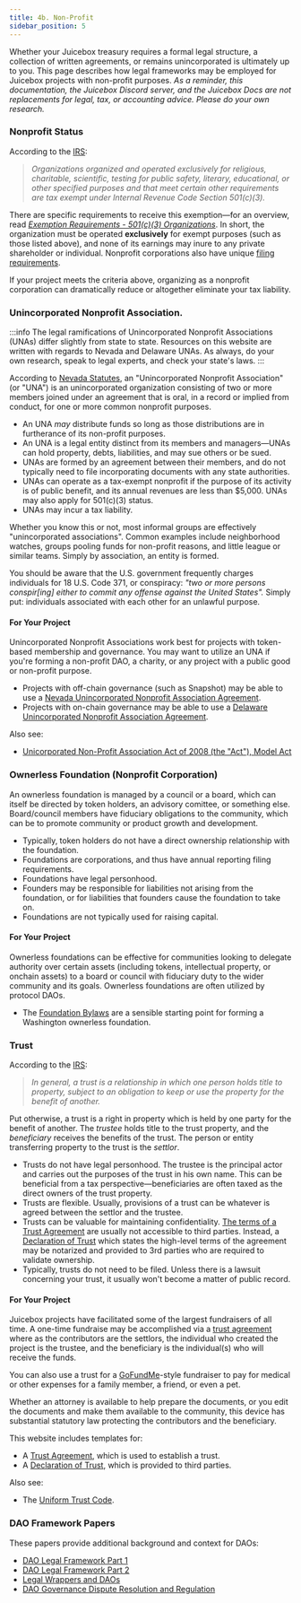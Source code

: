 ```yaml
---
title: 4b. Non-Profit
sidebar_position: 5
---
```


Whether your Juicebox treasury requires a formal legal structure, a collection of written agreements, or remains unincorporated is ultimately up to you. This page describes how legal frameworks may be employed for Juicebox projects with non-profit purposes. _As a reminder, this documentation, the Juicebox Discord server, and the Juicebox Docs are not replacements for legal, tax, or accounting advice. Please do your own research._

### Nonprofit Status

According to the [IRS](https://www.irs.gov/charities-non-profits/exempt-organization-types):

> _Organizations organized and operated exclusively for religious, charitable, scientific, testing for public safety, literary, educational, or other specified purposes and that meet certain other requirements are tax exempt under Internal Revenue Code Section 501(c)(3)._

There are specific requirements to receive this exemption—for an overview, read [_Exemption Requirements - 501(c)(3) Organizations_](https://www.irs.gov/charities-non-profits/charitable-organizations/exemption-requirements-501c3-organizations). In short, the organization must be operated **exclusively** for exempt purposes (such as those listed above), and none of its earnings may inure to any private shareholder or individual. Nonprofit corporations also have unique [filing requirements](https://www.irs.gov/charities-non-profits/annual-filing-and-forms).

If your project meets the criteria above, organizing as a nonprofit corporation can dramatically reduce or altogether eliminate your tax liability.

### Unincorporated Nonprofit Association.

:::info
The legal ramifications of Unincorporated Nonprofit Associations (UNAs) differ slightly from state to state. Resources on this website are written with regards to Nevada and Delaware UNAs. As always, do your own research, speak to legal experts, and check your state's laws.
:::

According to [Nevada Statutes](https://www.leg.state.nv.us/nrs/nrs-081.html#NRS081Sec700), an "Unincorporated Nonprofit Association" (or "UNA") is an unincorporated organization consisting of two or more members joined under an agreement that is oral, in a record or implied from conduct, for one or more common nonprofit purposes.

- An UNA _may_ distribute funds so long as those distributions are in furtherance of its non-profit purposes.
- An UNA is a legal entity distinct from its members and managers—UNAs can hold property, debts, liabilities, and may sue others or be sued.
- UNAs are formed by an agreement between their members, and do not typically need to file incorporating documents with any state authorities.
- UNAs can operate as a tax-exempt nonprofit if the purpose of its activity is of public benefit, and its annual revenues are less than $5,000. UNAs may also apply for 501(c)(3) status.
- UNAs may incur a tax liability.

Whether you know this or not, most informal groups are effectively "unincorporated associations". Common examples include neighborhood watches, groups pooling funds for non-profit reasons, and little league or similar teams. Simply by association, an entity is formed.

You should be aware that the U.S. government frequently charges individuals for 18 U.S. Code 371, or conspiracy: _"two or more persons conspir[ing] either to commit any offense against the United States"._ Simply put: individuals associated with each other for an unlawful purpose.

#### For Your Project

Unincorporated Nonprofit Associations work best for projects with token-based membership and governance. You may want to utilize an UNA if you're forming a non-profit DAO, a charity, or any project with a public good or non-profit purpose.

- Projects with off-chain governance (such as Snapshot) may be able to use a [Nevada Unincorporated Nonprofit Association Agreement](/legal/unas/nevada.md).
- Projects with on-chain governance may be able to use a [Delaware Unincorporated Nonprofit Association Agreement](/legal/unas/delaware.md).

Also see:

- [Unicorporated Non-Profit Association Act of 2008 (the "Act"), Model Act](https://www.uniformlaws.org/viewdocument/final-act-149?CommunityKey=40227d3a-8b5d-47c2-8cd0-b0ec12da97f9&tab=librarydocuments)

### Ownerless Foundation (Nonprofit Corporation)

An ownerless foundation is managed by a council or a board, which can itself be directed by token holders, an advisory comittee, or something else. Board/council members have fiduciary obligations to the community, which can be to promote community or product growth and development.

- Typically, token holders do not have a direct ownership relationship with the foundation.
- Foundations are corporations, and thus have annual reporting filing requirements.
- Foundations have legal personhood.
- Founders may be responsible for liabilities not arising from the foundation, or for liabilities that founders cause the foundation to take on.
- Foundations are not typically used for raising capital.

#### For Your Project

Ownerless foundations can be effective for communities looking to delegate authority over certain assets (including tokens, intellectual property, or onchain assets) to a board or council with fiduciary duty to the wider community and its goals. Ownerless foundations are often utilized by protocol DAOs.

- The [Foundation Bylaws](/legal/foundation/foundation-bylaws.md) are a sensible starting point for forming a Washington ownerless foundation.

### Trust

According to the [IRS](https://www.irs.gov/charities-non-profits/definition-of-a-trust):

> _In general, a trust is a relationship in which one person holds title to property, subject to an obligation to keep or use the property for the benefit of another._

Put otherwise, a trust is a right in property which is held by one party for the benefit of another. The _trustee_ holds title to the trust property, and the _beneficiary_ receives the benefits of the trust. The person or entity transferring property to the trust is the _settlor_.

- Trusts do not have legal personhood. The trustee is the principal actor and carries out the purposes of the trust in his own name. This can be beneficial from a tax perspective—beneficiaries are often taxed as the direct owners of the trust property.
- Trusts are flexible. Usually, provisions of a trust can be whatever is agreed between the settlor and the trustee.
- Trusts can be valuable for maintaining confidentiality. [The terms of a Trust Agreement](/legal/trusts/trust.md) are usually not accessible to third parties. Instead, a [Declaration of Trust](/legal/trusts/declaration-of-trust.md) which states the high-level terms of the agreement may be notarized and provided to 3rd parties who are required to validate ownership.
- Typically, trusts do not need to be filed. Unless there is a lawsuit concerning your trust, it usually won't become a matter of public record.

#### For Your Project

Juicebox projects have facilitated some of the largest fundraisers of all time. A one-time fundraise may be accomplished via a [trust agreement](/legal/trusts/README.md) where as the contributors are the settlors, the individual who created the project is the trustee, and the beneficiary is the individual(s) who will receive the funds.

You can also use a trust for a [GoFundMe](https://www.gofundme.com/)-style fundraiser to pay for medical or other expenses for a family member, a friend, or even a pet.

Whether an attorney is available to help prepare the documents, or you edit the documents and make them available to the community, this device has substantial statutory law protecting the contributors and the beneficiary.

This website includes templates for:

- A [Trust Agreement](/legal/trusts/trust-agreement.md), which is used to establish a trust.
- A [Declaration of Trust](/legal/trusts/declaration-of-trust.md), which is provided to third parties.

Also see:

- The [Uniform Trust Code](https://www.uniformlaws.org/HigherLogic/System/DownloadDocumentFile.ashx?DocumentFileKey=6bae0bb2-00ea-8080-d084-5be9ef7bbc66).

### DAO Framework Papers

These papers provide additional background and context for DAOs:

- [DAO Legal Framework Part 1](./papers/dao-legal-framework-part-1.pdf)
- [DAO Legal Framework Part 2](./papers/dao-legal-framework-part-2.pdf)
- [Legal Wrappers and DAOs](./papers/legal-wrappers-and-daos.pdf)
- [DAO Governance Dispute Resolution and Regulation](./papers/dao-governance-dispute-resolution.pdf)
